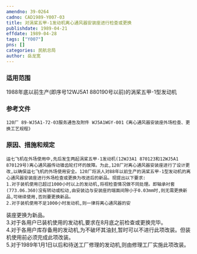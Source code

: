 ```yaml
---
amendno: 39-0264  
cadno: CAD1989-Y007-03  
title: 对涡桨五甲-1发动机离心通风器安装座进行检查或更换  
publishdate: 1989-04-21  
effdate: 1989-04-28  
tags: ["Y007"]  
pns: []  
categories: 民航总局  
author: 岳龙宽  
---
```

  
### 适用范围  
1988年底以前生产(即序号12WJ5A1 880190号以前)的涡桨五甲-1型发动机  
  
<!--more-->  
### 参考文件  
    120厂 89-WJ5A1-72-03服务通告及附件 WJ5A1WGY-001《离心通风器安装座外场检查、更换工艺规程》  
  
### 原因、措施和规定  
    运七飞机在外场使用中,先后发生两起涡桨五甲-1发动机(12WJ3A1 870123和12WJ5A1 870129号)离心通风器传动锥齿轮打坏的故障。为此,120厂对离心通风器安装座进行了设计更改,以确保运七飞机的外场使用安全。120厂将派人对88年以前生产的涡桨五甲-1型发动机的离心通风器安装座进行外场检查或更换为改进后的新品。现提出以下要求:  
    1.对于装机使用已超过1000小时以上的发动机,将视检查情况做不同处理。即轴承衬套(773.06.360)没有转动或松动,由安装边与安装座的端面间隙小于0.03mm时,则无需更换新品,可继续使用,否则要更换新品。  
    2.对于装机使用不足1000小时发动机,则一律将离心通风器的安  
  
装座更换为新品。  
    3.对于各用户已装机使用的发动机,要求在8月底之前检查或更换完毕。  
    4.对于各用户库存备用的发动机,为不破坏其油封,暂时可以不进行此项改装。但装机使用前必须完成此项改装。  
    5.对于1989年1月1日以后和待送工厂修理的发动机,则由修理工厂实施此项改装。  
  
